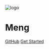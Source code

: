 ![logo](https://docsify.js.org/_media/icon.svg)
# Meng

[GitHub](https://github.com/itudouMeng)
[Get Started](#quick-start)
